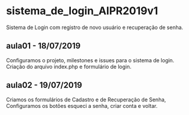 # sistema_de_login_AIPR2019v1
Sistema de Login com registro de novo usuário e recuperação de senha.

## aula01 - 18/07/2019
Configuramos o projeto, milestones e issues para o sistema de login.
Criação do arquivo index.php e formulário de login.

## aula02 - 19/07/2019
Criamos os formulários de Cadastro e de Recuperação de Senha,
Configuramos os botões esqueci a senha, criar conta e voltar.
